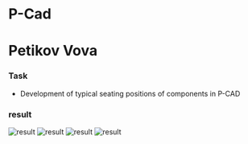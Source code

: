 # P-Cad
# Petikov Vova

### Task

* Development of typical seating positions of components in P-CAD

### result

![result](polarized_capacitor_pattern.png)
![result](Capasitor_pattern.png)
![result](constant_resistor_pattern.png)
![result](npn_transistor_pattern.png)